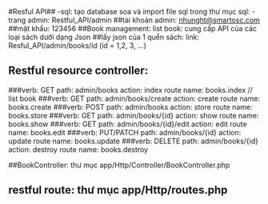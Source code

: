 #Resful API##
-sql: tạo database soa và import file sql trong thư mục sql:
-trang admin: Restful_API/admin
##tài khoản admin: nhunght@smartosc.com
##mật khẩu: 123456
##Book management: list book: cung cấp API của các loại sách dưới dạng Json
##lấy json của 1 quển sách: link: Resful_API/admin/books/id (id = 1,2, 3, ...)
## Restful resource controller:
###verb: GET		path: admin/books					action: index		route name: books.index  // list book
###verb: GET 		path: admin/books/create			action: create		route name: books.create
###verb: POST		path: admin/books					action: store		route name: books.store
###verb: GET		path: admin/books/{id}				action: show 		route name: books.show
###verb: GET		path: admin/books/{id}/edit			action: edit		route name: books.edit
###verb: PUT/PATCH	path: admin/books/{id}				action: update 		route name: books.update
###verb: DELETE		path: admin/books/{id}				action: destroy 	route name: books.destroy

##BookController: thư mục app/Http/Controller/BookController.php
## restful route: thư mục app/Http/routes.php